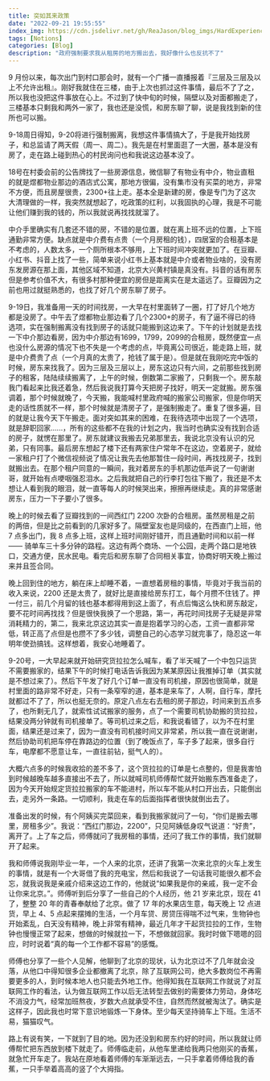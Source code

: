 ```yaml
---
title: 突如其来政策
date: "2022-09-21 19:55:55"
index_img: https://cdn.jsdelivr.net/gh/ReaJason/blog_imgs/HardExperience_index_img.png
tags: [Notions]
categories: [Blog]
description: "政府强制要求我从租房的地方搬出去，我好像什么也反抗不了"
---
```


9 月份以来，每次出门到村口那会时，就有一个广播一直播报着『三层及三层及以上不允许出租』。刚好我就住在三楼，由于上次也抓过这件事情，最后不了了之，所以我也没把这件事放在心上。不过到了快中旬的时候，隔壁以及对面都搬走了，三楼基本只剩我和两外一家了，我也还是没慌，和房东聊了聊，说是我找到新的住所也可以搬。

9-18周日得知，9-20将进行强制搬离，我想这件事情搞大了，于是我开始找房子，和总监请了两天假（周一、周二）。我先是在村里面逛了一大圈，基本是没有房了，走在路上碰到热心的村民询问也和我说这边基本没了。

18号在村委会前的公告牌找了一些房源信息，微信聊了有物业有中介，物业直租的就是煜都物业那边的酒店式公寓，那地方很偏，没有集市没有买菜的地方，非常不方便，而且房屋很贵，2300+往上走。基本全是新建的房，像是专门为了这次大清理做的一样，我突然就想起了，吃政策的红利，以我固执的心理，我是不可能让他们赚到我的钱的，所以我就说再找找就溜了。

中介手里确实有几套还不错的房，不错的是位置，就在离上班不远的位置，上下班通勤非常方便。缺点就是中介费有点贵（一个月房租的钱），四居室的合租基本是不考虑的，人数太多，一个厕所根本不够用，上下班时间冲突就更加了。在豆瓣、小红书、抖音上找了一些，简单来说小红书上基本就是中介或者物业啥的，没有房东发房源在那上面，其他区域不知道，北京大兴黄村镇是真没有。抖音的话有房东但是参考价值不大，有很多村那种便宜的房但是距离实在是太遥远了。豆瓣因为之前也用过就挺熟悉的，也找了好几个房东聊了房子。

9-19日，我准备用一天的时间找房，一大早在村里面转了一圈，打了好几个地方都是没房了。中午去了煜都物业那边看了几个2300+的房子，有了逼不得已的待选项，实在强制搬离没有找到房子的话就只能搬到这边来了。下午的计划就是去找一下中介那边看房，因为中介那边有1699，1799，2099的合租房，既然便宜一点也没什么房源的情况下也不失是一个考虑的点，毕竟离公司很近，能走路上班，就是中介费贵了点（一个月真的太贵了，抢钱了属于是）。但是就在我刚吃完中饭的时候，房东来找我了。因为三层及三层以上，房东这边只有六间，之前那些找到房子的租客，陆陆续续搬离了，上午的时候，倒数第二家搬了，只剩我一个。房东敲我门看起来比我还着急，然后我说我打算今天把房子找好，明天一定就搬。房东强调着，那个时候就晚了，今天搬，我能喊村里政府喊的搬家公司搬家，但是你明天走的话性质就不一样，那个时候就是清房子了，是强制搬走了。重复了很多遍，目的就是让我今天下午搬走。面对突如其来的困难，在我待选项中出现了一个选项，就是辞职回家......，所有的这些都不在我的计划之内，我当时也确实没有找到合适的房子，就愣在那里了。房东就建议我搬去兄弟那里去，我说北京没有认识的兄弟，只有同事。最后房东想起了楼下还有两家住户常年不在这边，空着房子，就给一家租户打了个微信视频说了情况让我先去他那暂住一段时间，再找找房子，找到就搬出去。在那个租户同意的一瞬间，我对着房东的手机那边低声说了一句谢谢哥，就开始有点哽咽强忍泪水。之后我就把自己的行李打包往下搬了，我还是不太想让人看到我的眼泪，就一直等每人的时候哭出来，擦擦再继续走。真的非常感谢房东，压力一下子要小了很多。

晚上的时候去看了豆瓣找到的一间西红门 2200 次卧的合租房。虽然房租是之前的两倍，但是比之前看到的几家好多了。隔壁室友也是同级的，在西直门上班，他 7 点多出门，我 8 点多上班，这样上班时间刚好错开，而且通勤时间和以前一样 —— 骑单车三十多分钟的路程。这边有两个商场、一个公园，走两个路口是地铁口，交通方便，民水民电。看完后和房东聊了合同相关事宜，协商好明天晚上搬过来并且签合同。

晚上回到住的地方，躺在床上却睡不着，一直想着房租的事情，毕竟对于我当前的收入来说，2200 还是太贵了，就好比是直接给房东打工，每个月攒不住钱了。押一付三，前几个月留的钱也基本都得用到这上面了，有点后悔这么快和房东敲定，要不花时间再找找？但是很快我换了一个思路，第一，再花时间找房子无疑是非常消耗精力的，第二，我来北京这边其实一直是抱着学习的心态，工资一直都非常低，转正高了点但是也攒不了多少钱，调整自己的心态学习就完事了，隐忍这一年明年使劲搞钱。这样想着，我安心地睡着了。

9-20号，一大早起来就开始研究货拉拉怎么喊车，看了半天喊了一个中包只运货不需要搬家的，结果下午的时候打电话告诉我因为某某原因让我推掉订单（其实就是不想过来了）。然后下午发了好几个订单一直没有司机接，原因也很简单，就是村里面的路非常不好走，只有一条窄窄的道，基本是来车了，人啊，自行车，摩托就都过不了了，所以也挺无奈的。原定八点左右去租的房子那边，时间来到五点多了，也所剩无几了，就索性试试搬家的服务，点了一个需要司机协助搬的货拉拉，结果没两分钟就有司机接单了。等司机过来之后，和我说看错了，以为不在村里面，结果还是过来了，因为一直没有司机接时间又非常紧，所以我一直在说谢谢，然后协助司机把车停在靠路边的位置（到了晚饭点了，车子多了起来，很多自行车，电摩都不愿意让车，一直往前钻，挺气人的）。

大概六点多的时候我收拾的差不多了，这个货拉拉的订单是七点整的，但是我害怕到时候越晚车越多直接出不去了，所以就喊司机师傅帮忙就开始搬东西准备走了，因为今天开始规定货拉拉搬家的车不能进村，所以车不能从村口开出去，只能倒出去，走另外一条路。一切顺利，我走在车的后面指挥者很快就倒出去了。

准备出发的时候，有个阿姨买完菜回来，看到我搬家就问了一句，“你们是搬去哪里，房租多少”。我说：“西红门那边，2200”，只见阿姨低身叹气说道：“好贵”，离开了。上了车之后，师傅就问了我房租的事情，还问了我工作的事情，我们就聊开了起来。

我和师傅说我刚毕业一年，一个人来的北京，还讲了我第一次来北京的火车上发生的事情，就是有一个大哥借了我的充电宝，然后和我说了一句话我可能很久都不会忘，就我说我是亲戚介绍来这边工作的，他就说“如果我是你的亲戚，我一定不会让你来北京。”。师傅听到后分享了一些自己的个人经历，他 21 岁来北京，现在 41 了，整整 20 年的青春奉献给了北京。做了 17 年的水果店生意，每天晚上 12 点进货，早上 4、5 点起来摆摊的生活，一个月车贷、房贷压得喘不过气来，生物钟也开始紊乱，白天没有精神，晚上非常有精神，最近几年才干起货拉拉的工作，生物钟也慢慢正常了起来，想做的时候就拉一下，不想做就回家。我时时做下嗯嗯的回应，时时说着“真的每一个工作都不容易”的感慨。

师傅也分享了一些个人见解，他聊到了北京的现状，认为北京过不了几年就会没落，从他口中得知很多企业都撤离了北京，除了互联网公司，绝大多数岗位不再需要更多的人，到时候本地人也只能去外地工作。他得知我在互联网工作就说了对互联网工作的看法，认为做互联网工作以后无法转型去做别的需要体力劳动，身体吃不消没力气，经常加班熬夜，岁数大点就承受不住，自然而然就被淘汰了。确实是这样子，因此我也时常下意识地锻炼一下身体。至少每天坚持骑车上下班。生活不易，猫猫叹气。

路上有说有笑，一下就到了目的地。因为还没到和房东约好的时间，所以我就让师傅帮忙把东西放到楼下就走了。师傅临走前，从他车里递给我两只他刚买的香蕉，就急忙开车走了。我站在原地看着师傅的车渐渐远去，一只手拿着师傅给我的香蕉，一只手举着高高的竖了个大拇指。

